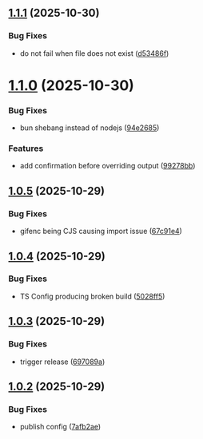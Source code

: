 ## [1.1.1](https://github.com/YoannMa/lottie-exporter/compare/v1.1.0...v1.1.1) (2025-10-30)


### Bug Fixes

* do not fail when file does not exist ([d53486f](https://github.com/YoannMa/lottie-exporter/commit/d53486f9d606da32097171f8f9f209e27782bd56))

# [1.1.0](https://github.com/YoannMa/lottie-exporter/compare/v1.0.5...v1.1.0) (2025-10-30)


### Bug Fixes

* bun shebang instead of nodejs ([94e2685](https://github.com/YoannMa/lottie-exporter/commit/94e268507301622678ccd5936966a3fa47b4eadf))


### Features

* add confirmation before overriding output ([99278bb](https://github.com/YoannMa/lottie-exporter/commit/99278bbf76835c8bbd2ec5d5c243cccbed989b2e))

## [1.0.5](https://github.com/YoannMa/lottie-exporter/compare/v1.0.4...v1.0.5) (2025-10-29)


### Bug Fixes

* gifenc being CJS causing import issue ([67c91e4](https://github.com/YoannMa/lottie-exporter/commit/67c91e498893a5ad5c295c7e3459bc78db588995))

## [1.0.4](https://github.com/YoannMa/lottie-exporter/compare/v1.0.3...v1.0.4) (2025-10-29)


### Bug Fixes

* TS Config producing broken build ([5028ff5](https://github.com/YoannMa/lottie-exporter/commit/5028ff564db867d14934252f1ad6a180b285d556))

## [1.0.3](https://github.com/YoannMa/lottie-exporter/compare/v1.0.2...v1.0.3) (2025-10-29)


### Bug Fixes

* trigger release ([697089a](https://github.com/YoannMa/lottie-exporter/commit/697089a26bbfcb8757fcdffcf193b6f5ddf16b65))

## [1.0.2](https://github.com/YoannMa/lottie-exporter/compare/v1.0.1...v1.0.2) (2025-10-29)


### Bug Fixes

* publish config ([7afb2ae](https://github.com/YoannMa/lottie-exporter/commit/7afb2ae0fe4a1e00f4c25bf5ac5f24b1550d73df))
